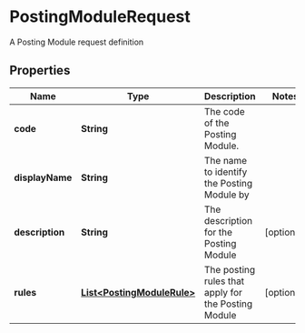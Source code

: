 

# PostingModuleRequest

A Posting Module request definition

## Properties

| Name | Type | Description | Notes |
|------------ | ------------- | ------------- | -------------|
|**code** | **String** | The code of the Posting Module. |  |
|**displayName** | **String** | The name to identify the Posting Module by |  |
|**description** | **String** | The description for the Posting Module |  [optional] |
|**rules** | [**List&lt;PostingModuleRule&gt;**](PostingModuleRule.md) | The posting rules that apply for the Posting Module |  [optional] |



